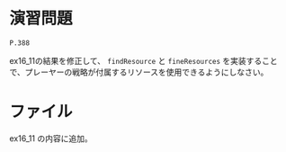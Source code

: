 
演習問題
========

`P.388`

ex16_11の結果を修正して、 `findResource` と `fineResources` を実装することで、プレーヤーの戦略が付属するリソースを使用できるようにしなさい。



ファイル
=======


ex16_11 の内容に追加。

